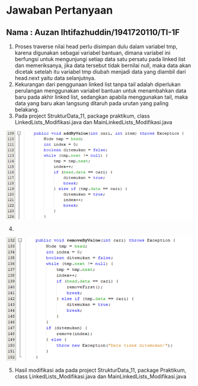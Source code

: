 # Jawaban Pertanyaan

## Nama : Auzan Ihtifazhuddin/1941720110/TI-1F

1. Proses traverse nilai head perlu disimpan dulu dalam variabel tmp, karena digunakan sebagai variabel bantuan, dimana variabel ini berfungsi untuk mengunjungi setiap data satu persatu pada linked list dan memeriksanya, jika data tersebut tidak bernilai null, maka data akan dicetak setelah itu variabel tmp diubah menjadi data yang diambil dari head.next yaitu data selanjutnya.
2. Kekurangan dari penggunaan linked list tanpa tail adalah diperlukan perulangan menggunakan variabel bantuan untuk menambahkan data baru pada akhir linked list, sedangkan apabila menggunakan tail, maka data yang baru akan langsung ditaruh pada urutan yang paling belakang.
3. Pada project StrukturData_11, package praktikum, class LinkedLists_Modifikasi.java dan MainLinkedLists_Modifikasi.java

<img src="Tugas1.png">

4. 
<img src="Tugas2.png"> 

5. Hasil modifikasi ada pada project StrukturData_11, package Praktikum, class LinkedLists_Modifikasi.java dan MainLinkedLists_Modifikasi.java